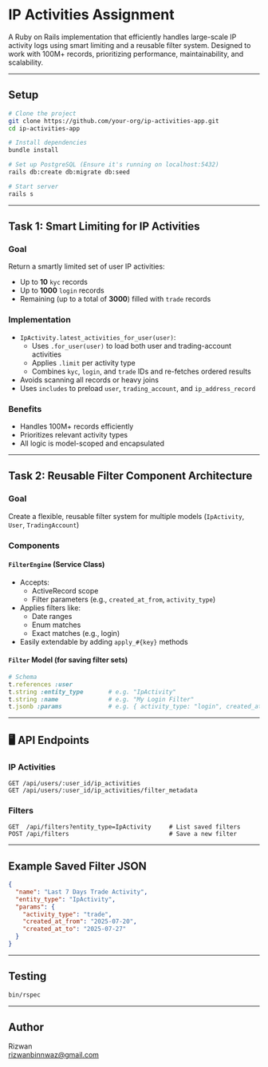 # IP Activities Assignment

A Ruby on Rails implementation that efficiently handles large-scale IP activity logs using smart limiting and a reusable filter system. Designed to work with 100M+ records, prioritizing performance, maintainability, and scalability.

---

## Setup

```bash
# Clone the project
git clone https://github.com/your-org/ip-activities-app.git
cd ip-activities-app

# Install dependencies
bundle install

# Set up PostgreSQL (Ensure it's running on localhost:5432)
rails db:create db:migrate db:seed

# Start server
rails s
```

---

## Task 1: Smart Limiting for IP Activities

### Goal
Return a smartly limited set of user IP activities:
- Up to **10** `kyc` records
- Up to **1000** `login` records
- Remaining (up to a total of **3000**) filled with `trade` records

### Implementation

- `IpActivity.latest_activities_for_user(user)`:
  - Uses `.for_user(user)` to load both user and trading-account activities
  - Applies `.limit` per activity type
  - Combines `kyc`, `login`, and `trade` IDs and re-fetches ordered results
- Avoids scanning all records or heavy joins
- Uses `includes` to preload `user`, `trading_account`, and `ip_address_record`

### Benefits

- Handles 100M+ records efficiently
- Prioritizes relevant activity types
- All logic is model-scoped and encapsulated

---

## Task 2: Reusable Filter Component Architecture

### Goal
Create a flexible, reusable filter system for multiple models (`IpActivity`, `User`, `TradingAccount`)

### Components

#### `FilterEngine` (Service Class)

- Accepts:
  - ActiveRecord scope
  - Filter parameters (e.g., `created_at_from`, `activity_type`)
- Applies filters like:
  - Date ranges
  - Enum matches
  - Exact matches (e.g., login)
- Easily extendable by adding `apply_#{key}` methods

#### `Filter` Model (for saving filter sets)

```ruby
# Schema
t.references :user
t.string :entity_type       # e.g. "IpActivity"
t.string :name              # e.g. "My Login Filter"
t.jsonb :params             # e.g. { activity_type: "login", created_at_from: "2024-01-01" }
```

---

## 🖥 API Endpoints

### IP Activities

```http
GET /api/users/:user_id/ip_activities
GET /api/users/:user_id/ip_activities/filter_metadata
```

### Filters

```http
GET  /api/filters?entity_type=IpActivity     # List saved filters
POST /api/filters                            # Save a new filter
```

---

## Example Saved Filter JSON

```json
{
  "name": "Last 7 Days Trade Activity",
  "entity_type": "IpActivity",
  "params": {
    "activity_type": "trade",
    "created_at_from": "2025-07-20",
    "created_at_to": "2025-07-27"
  }
}
```

---

## Testing

```bash
bin/rspec
```

---

## Author

Rizwan  
 rizwanbinnwaz@gmail.com
